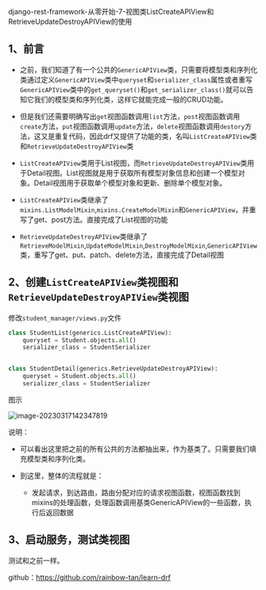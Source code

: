 django-rest-framework-从零开始-7-视图类ListCreateAPIView和RetrieveUpdateDestroyAPIView的使用

## 1、前言

- 之前，我们知道了有一个公共的`GenericAPIView`类，只需要将模型类和序列化类通过定义`GenericAPIView`类中`queryset`和`serializer_class`属性或者重写`GenericAPIView`类中的`get_queryset()`和`get_serializer_class()`就可以告知它我们的模型类和序列化类，这样它就能完成一般的CRUD功能。

- 但是我们还需要明确写出`get`视图函数调用`list`方法，`post`视图函数调用`create`方法，`put`视图函数调用`update`方法，`delete`视图函数调用`destory`方法，这又是重复代码，因此drf又提供了功能的类，名叫`ListCreateAPIView`类和`RetrieveUpdateDestroyAPIView`类

- `ListCreateAPIView`类用于List视图，而`RetrieveUpdateDestroyAPIView`类用于Detail视图。List视图就是用于获取所有模型对象信息和创建一个模型对象。Detail视图用于获取单个模型对象和更新、删除单个模型对象。

- `ListCreateAPIView`类继承了`mixins.ListModelMixin`,`mixins.CreateModelMixin`和`GenericAPIView`，并重写了get、post方法。直接完成了List视图的功能

- `RetrieveUpdateDestroyAPIView`类继承了`RetrieveModelMixin`,`UpdateModelMixin`,`DestroyModelMixin`,`GenericAPIView`类，重写了get、put、patch、delete方法，直接完成了Detail视图

## 2、创建`ListCreateAPIView`类视图和`RetrieveUpdateDestroyAPIView`类视图

修改`student_manager/views.py`文件

```python
class StudentList(generics.ListCreateAPIView):
    queryset = Student.objects.all()
    serializer_class = StudentSerializer


class StudentDetail(generics.RetrieveUpdateDestroyAPIView):
    queryset = Student.objects.all()
    serializer_class = StudentSerializer
```

图示

![image-20230317142347819](C:\Users\dell\AppData\Roaming\Typora\typora-user-images\image-20230317142347819.png)

说明：

- 可以看出这里把之前的所有公共的方法都抽出来，作为基类了。只需要我们填充模型类和序列化类。

- 到这里，整体的流程就是：
  - 发起请求，到达路由，路由分配对应的请求视图函数，视图函数找到mixins的处理函数，处理函数调用基类GenericAPIView的一些函数，执行后返回数据

## 3、启动服务，测试类视图

测试和之前一样。

github：https://github.com/rainbow-tan/learn-drf